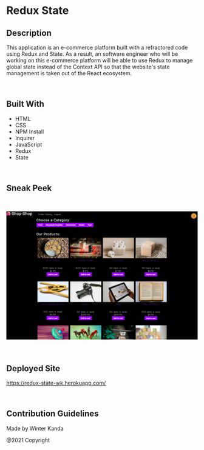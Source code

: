 # Redux State


## Description
This application is an e-commerce platform built with a refractored code using Redux and State. As a result, an software engineer who will be working on this e-commerce platform will be able to use Redux to manage global state instead of the Context API so that the website's state management is taken out of the React ecosystem. 

&nbsp;

## Built With
* HTML 
* CSS
* NPM Install
* Inquirer
* JavaScript
* Redux
* State

&nbsp;

## Sneak Peek
&nbsp;

![Screenshot](assets/screenshot.png)

&nbsp;



## Deployed Site
https://redux-state-wk.herokuapp.com/



&nbsp;


## Contribution Guidelines

Made by Winter Kanda 

@2021 Copyright